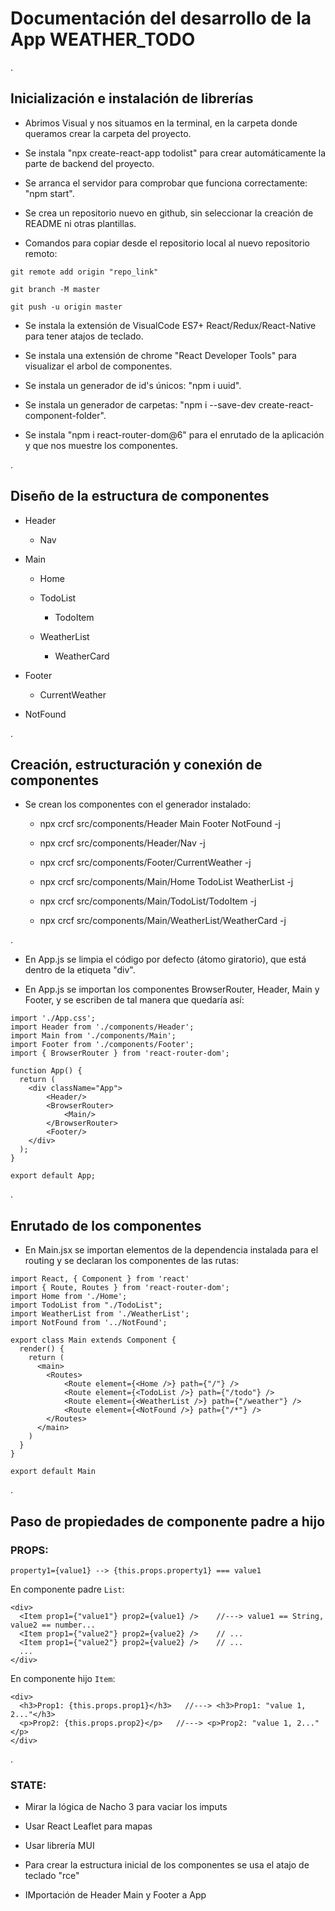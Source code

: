 # Documentación del desarrollo de la App WEATHER_TODO

.

## Inicialización e instalación de librerías

- Abrimos Visual y nos situamos en la terminal, en la carpeta donde queramos crear la carpeta del proyecto.

- Se instala "npx create-react-app todolist" para crear automáticamente la parte de backend del proyecto.

- Se arranca el servidor para comprobar que funciona correctamente: "npm start".

- Se crea un repositorio nuevo en github, sin seleccionar la creación de README ni otras plantillas.

- Comandos para copiar desde el repositorio local al nuevo repositorio remoto:
```
git remote add origin "repo_link"

git branch -M master

git push -u origin master
```

- Se instala la extensión de VisualCode ES7+ React/Redux/React-Native para tener atajos de teclado.

- Se instala una extensión de chrome "React Developer Tools" para visualizar el arbol de componentes.

- Se instala un generador de id's únicos: "npm i uuid".

- Se instala un generador de carpetas: "npm i --save-dev create-react-component-folder".

- Se instala "npm i react-router-dom@6" para el enrutado de la aplicación y que nos muestre los componentes.

.

## Diseño de la estructura de componentes

- Header

    - Nav

- Main

    - Home

    - TodoList

        - TodoItem

    - WeatherList

        - WeatherCard

- Footer

    - CurrentWeather

- NotFound

.

## Creación, estructuración y conexión de componentes

- Se crean los componentes con el generador instalado:

    - npx crcf src/components/Header Main Footer NotFound -j

    - npx crcf src/components/Header/Nav -j

    - npx crcf src/components/Footer/CurrentWeather -j

    - npx crcf src/components/Main/Home TodoList WeatherList -j

    - npx crcf src/components/Main/TodoList/TodoItem -j

    - npx crcf src/components/Main/WeatherList/WeatherCard -j

    

.

- En App.js se limpia el código por defecto (átomo giratorio), que está dentro de la etiqueta "div".

- En App.js se importan los componentes BrowserRouter, Header, Main y Footer, y se escriben de tal manera que quedaría así:
```
import './App.css';
import Header from './components/Header';
import Main from './components/Main';
import Footer from './components/Footer';
import { BrowserRouter } from 'react-router-dom';

function App() {
  return (
    <div className="App">
        <Header/>
        <BrowserRouter>
            <Main/>
        </BrowserRouter>
        <Footer/>
    </div>
  );
}

export default App;
```

.

## Enrutado de los componentes

- En Main.jsx se importan elementos de la dependencia instalada para el routing y se declaran los componentes de las rutas:
```
import React, { Component } from 'react'
import { Route, Routes } from 'react-router-dom';
import Home from './Home';
import TodoList from "./TodoList";
import WeatherList from './WeatherList';
import NotFound from '../NotFound';

export class Main extends Component {
  render() {
    return (
      <main>
        <Routes>
            <Route element={<Home />} path={"/"} />
            <Route element={<TodoList />} path={"/todo"} />
            <Route element={<WeatherList />} path={"/weather"} />
            <Route element={<NotFound />} path={"/*"} />
        </Routes>
      </main>
    )
  }
}

export default Main
```


.

## Paso de propiedades de componente padre a hijo

### PROPS:

`property1={value1} --> {this.props.property1} === value1`

En componente padre `List`:
```
<div>
  <Item prop1={"value1"} prop2={value1} />    //---> value1 == String, value2 == number...
  <Item prop1={"value2"} prop2={value2} />    // ...
  <Item prop1={"value2"} prop2={value2} />    // ...
  ...
</div>
```

En componente hijo `Item`:
```
<div>
  <h3>Prop1: {this.props.prop1}</h3>   //---> <h3>Prop1: "value 1, 2..."</h3>
  <p>Prop2: {this.props.prop2}</p>   //---> <p>Prop2: "value 1, 2..."</p>
</div>
```


.

### STATE:



- Mirar la lógica de Nacho 3 para vaciar los imputs

- Usar React Leaflet para mapas

- Usar librería MUI

- Para crear la estructura inicial de los componentes se usa el atajo de teclado "rce"

- IMportación de Header Main y Footer a App